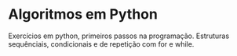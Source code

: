 # Algoritmos em Python
 Exercícios em python, primeiros passos na programação. Estruturas sequênciais, condicionais e de repetição com for e while.
